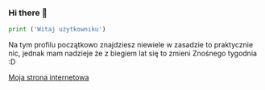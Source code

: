 ### Hi there 👋

```python
print ('Witaj użytkowniku')
```
Na tym profilu początkowo znajdziesz niewiele
w zasadzie to praktycznie nic,
jednak mam nadzieje że z biegiem lat się to zmieni
Znośnego tygodnia :D

[Moja strona internetowa](https://kacpermajchrzak.github.io/)

<!--
**kacpermajchrzak/kacpermajchrzak** is a ✨ _special_ ✨ repository because its `README.md` (this file) appears on your GitHub profile.

Here are some ideas to get you started:

- 🔭 I’m currently working on ...
- 🌱 I’m currently learning ...
- 👯 I’m looking to collaborate on ...
- 🤔 I’m looking for help with ...
- 💬 Ask me about ...
- 📫 How to reach me: ...
- 😄 Pronouns: ...
- ⚡ Fun fact: ...
-->
